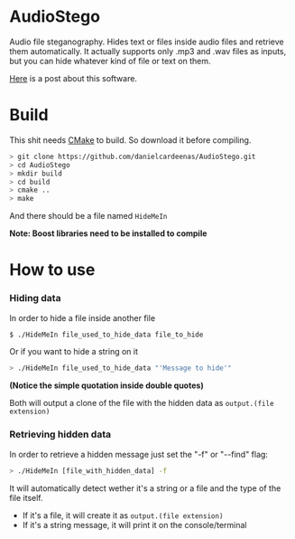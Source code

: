 AudioStego
==========

Audio file steganography. Hides text or files inside audio files and retrieve them automatically.
It actually supports only .mp3 and .wav files as inputs, but you can hide whatever kind of file or text on them.

[Here](https://danielcardeenas.github.io/audiostego.html) is a post about this software.

Build
==========
This shit needs [CMake](http://www.cmake.org/install/) to build. So download it before compiling. 

```sh
> git clone https://github.com/danielcardeenas/AudioStego.git
> cd AudioStego
> mkdir build
> cd build
> cmake ..
> make
```
And there should be a file named `HideMeIn`

**Note: Boost libraries need to be installed to compile**

How to use
==========

### Hiding data
In order to hide a file inside another file

```sh
$ ./HideMeIn file_used_to_hide_data file_to_hide
```

Or if you want to hide a string on it

```sh
> ./HideMeIn file_used_to_hide_data "'Message to hide'"
``` 
**(Notice the simple quotation inside double quotes)**

Both will output a clone of the file with the hidden data as `output.(file extension)`

### Retrieving hidden data
In order to retrieve a hidden message just set the "-f" or "--find" flag:

```sh
> ./HideMeIn [file_with_hidden_data] -f
```

It will automatically detect wether it's a string or a file and the type of the file itself.
+ If it's a file, it will create it as `output.(file extension)`
+ If it's a string message, it will print it on the console/terminal

